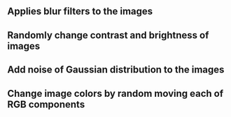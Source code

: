 
## Applies blur filters to the images

## Randomly change contrast and brightness of images

## Add noise of Gaussian distribution to the images

## Change image colors by random moving each of RGB components

